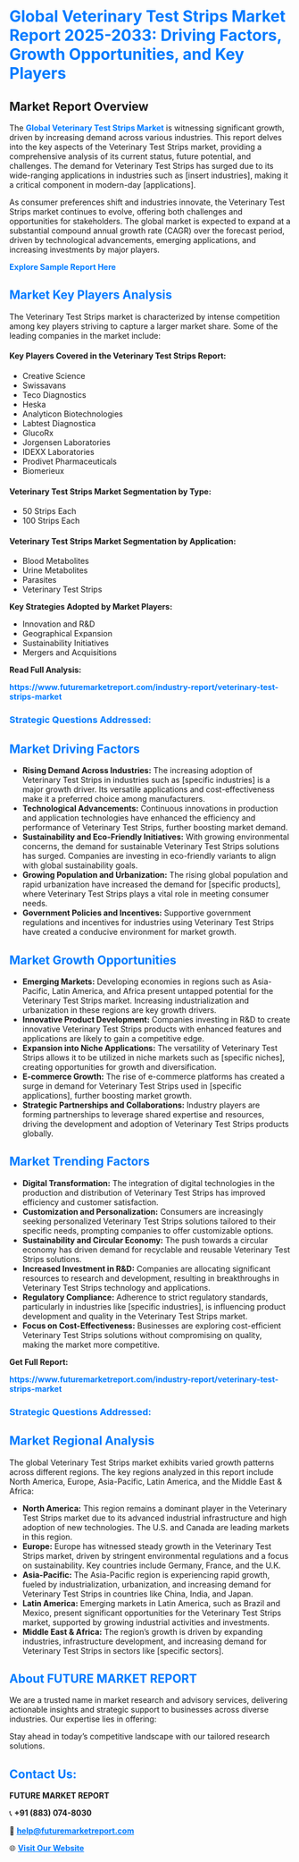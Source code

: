 <h1 style="color: #007BFF;">Global Veterinary Test Strips Market Report 2025-2033: Driving Factors, Growth Opportunities, and Key Players</h1>

<section id="overview">
<h2>Market Report Overview</h2>
<p>The <a href="https://www.futuremarketreport.com/industry-report/veterinary-test-strips-market" style="color: #007BFF; text-decoration: none;"><strong>Global Veterinary Test Strips Market</strong></a> is witnessing significant growth, driven by increasing demand across various industries. This report delves into the key aspects of the Veterinary Test Strips market, providing a comprehensive analysis of its current status, future potential, and challenges. The demand for Veterinary Test Strips has surged due to its wide-ranging applications in industries such as [insert industries], making it a critical component in modern-day [applications].</p>
<p>As consumer preferences shift and industries innovate, the Veterinary Test Strips market continues to evolve, offering both challenges and opportunities for stakeholders. The global market is expected to expand at a substantial compound annual growth rate (CAGR) over the forecast period, driven by technological advancements, emerging applications, and increasing investments by major players.</p>
</section>

<section id="overview">
<p><a href="https://www.futuremarketreport.com/request-sample/reportId=111171" style="color: #007BFF; text-decoration: none;"><strong>Explore Sample Report Here</strong></a></p>
</section>

<section id="key-players">
<h2 style="color: #007BFF;">Market Key Players Analysis</h2>
<p>The Veterinary Test Strips market is characterized by intense competition among key players striving to capture a larger market share. Some of the leading companies in the market include:</p>
<h4>Key Players Covered in the Veterinary Test Strips Report:</h4>
<ul><li>Creative Science</li><li>Swissavans</li><li>Teco Diagnostics</li><li>Heska</li><li>Analyticon Biotechnologies</li><li>Labtest Diagnostica</li><li>GlucoRx</li><li>Jorgensen Laboratories</li><li>IDEXX Laboratories</li><li>Prodivet Pharmaceuticals</li><li>Biomerieux</li></ul>
<h4>Veterinary Test Strips Market Segmentation by Type:</h4>
<ul><li>50 Strips Each</li><li>100 Strips Each</li></ul>

<h4>Veterinary Test Strips Market Segmentation by Application:</h4>
<ul><li>Blood Metabolites</li><li>Urine Metabolites</li><li>Parasites</li><li>Veterinary Test Strips</li></ul>
<p><strong>Key Strategies Adopted by Market Players:</strong></p>
<ul>
<li>Innovation and R&D</li>
<li>Geographical Expansion</li>
<li>Sustainability Initiatives</li>
<li>Mergers and Acquisitions</li>
</ul>
</section>

<section>
<p><strong>Read Full Analysis: </strong></p><a href="https://www.futuremarketreport.com/industry-report/veterinary-test-strips-market" style="color: #007BFF; text-decoration: none;"><strong>https://www.futuremarketreport.com/industry-report/veterinary-test-strips-market</strong></a>
<h3 style="color: #007BFF;">Strategic Questions Addressed:</h3>
</section>

<section id="driving-factors">
<h2 style="color: #007BFF;">Market Driving Factors</h2>
<ul>
<li><strong>Rising Demand Across Industries:</strong> The increasing adoption of Veterinary Test Strips in industries such as [specific industries] is a major growth driver. Its versatile applications and cost-effectiveness make it a preferred choice among manufacturers.</li>
<li><strong>Technological Advancements:</strong> Continuous innovations in production and application technologies have enhanced the efficiency and performance of Veterinary Test Strips, further boosting market demand.</li>
<li><strong>Sustainability and Eco-Friendly Initiatives:</strong> With growing environmental concerns, the demand for sustainable Veterinary Test Strips solutions has surged. Companies are investing in eco-friendly variants to align with global sustainability goals.</li>
<li><strong>Growing Population and Urbanization:</strong> The rising global population and rapid urbanization have increased the demand for [specific products], where Veterinary Test Strips plays a vital role in meeting consumer needs.</li>
<li><strong>Government Policies and Incentives:</strong> Supportive government regulations and incentives for industries using Veterinary Test Strips have created a conducive environment for market growth.</li>
</ul>
</section>

<section id="growth-opportunities">
<h2 style="color: #007BFF;">Market Growth Opportunities</h2>
<ul>
<li><strong>Emerging Markets:</strong> Developing economies in regions such as Asia-Pacific, Latin America, and Africa present untapped potential for the Veterinary Test Strips market. Increasing industrialization and urbanization in these regions are key growth drivers.</li>
<li><strong>Innovative Product Development:</strong> Companies investing in R&D to create innovative Veterinary Test Strips products with enhanced features and applications are likely to gain a competitive edge.</li>
<li><strong>Expansion into Niche Applications:</strong> The versatility of Veterinary Test Strips allows it to be utilized in niche markets such as [specific niches], creating opportunities for growth and diversification.</li>
<li><strong>E-commerce Growth:</strong> The rise of e-commerce platforms has created a surge in demand for Veterinary Test Strips used in [specific applications], further boosting market growth.</li>
<li><strong>Strategic Partnerships and Collaborations:</strong> Industry players are forming partnerships to leverage shared expertise and resources, driving the development and adoption of Veterinary Test Strips products globally.</li>
</ul>
</section>

<section id="trending-factors">
<h2 style="color: #007BFF;">Market Trending Factors</h2>
<ul>
<li><strong>Digital Transformation:</strong> The integration of digital technologies in the production and distribution of Veterinary Test Strips has improved efficiency and customer satisfaction.</li>
<li><strong>Customization and Personalization:</strong> Consumers are increasingly seeking personalized Veterinary Test Strips solutions tailored to their specific needs, prompting companies to offer customizable options.</li>
<li><strong>Sustainability and Circular Economy:</strong> The push towards a circular economy has driven demand for recyclable and reusable Veterinary Test Strips solutions.</li>
<li><strong>Increased Investment in R&D:</strong> Companies are allocating significant resources to research and development, resulting in breakthroughs in Veterinary Test Strips technology and applications.</li>
<li><strong>Regulatory Compliance:</strong> Adherence to strict regulatory standards, particularly in industries like [specific industries], is influencing product development and quality in the Veterinary Test Strips market.</li>
<li><strong>Focus on Cost-Effectiveness:</strong> Businesses are exploring cost-efficient Veterinary Test Strips solutions without compromising on quality, making the market more competitive.</li>
</ul>
</section>

<section>
<p><strong>Get Full Report: </strong></p><a href="https://www.futuremarketreport.com/industry-report/veterinary-test-strips-market" style="color: #007BFF; text-decoration: none;"><strong>https://www.futuremarketreport.com/industry-report/veterinary-test-strips-market</strong></a>
<h3 style="color: #007BFF;">Strategic Questions Addressed:</h3>
</section>


<section id="regional-analysis">
<h2 style="color: #007BFF;">Market Regional Analysis</h2>
<p>The global Veterinary Test Strips market exhibits varied growth patterns across different regions. The key regions analyzed in this report include North America, Europe, Asia-Pacific, Latin America, and the Middle East & Africa:</p>
<ul>
<li><strong>North America:</strong> This region remains a dominant player in the Veterinary Test Strips market due to its advanced industrial infrastructure and high adoption of new technologies. The U.S. and Canada are leading markets in this region.</li>
<li><strong>Europe:</strong> Europe has witnessed steady growth in the Veterinary Test Strips market, driven by stringent environmental regulations and a focus on sustainability. Key countries include Germany, France, and the U.K.</li>
<li><strong>Asia-Pacific:</strong> The Asia-Pacific region is experiencing rapid growth, fueled by industrialization, urbanization, and increasing demand for Veterinary Test Strips in countries like China, India, and Japan.</li>
<li><strong>Latin America:</strong> Emerging markets in Latin America, such as Brazil and Mexico, present significant opportunities for the Veterinary Test Strips market, supported by growing industrial activities and investments.</li>
<li><strong>Middle East & Africa:</strong> The region’s growth is driven by expanding industries, infrastructure development, and increasing demand for Veterinary Test Strips in sectors like [specific sectors].</li>
</ul>
</section>

<footer>
<h2 style="color: #007BFF;">About FUTURE MARKET REPORT</h2>
<p>We are a trusted name in market research and advisory services, delivering actionable insights and strategic support to businesses across diverse industries. Our expertise lies in offering:</p>

<p>Stay ahead in today’s competitive landscape with our tailored research solutions.</p>

<h2 style="color: #007BFF;">Contact Us:</h2>
<p><strong>FUTURE MARKET REPORT</strong></p>
<p>📞 <strong>+91 (883) 074-8030</strong></p>
<p>📧 <strong><a href="mailto:help@futuremarketreport.com" style="color: #007BFF;">help@futuremarketreport.com</a></strong></p>
<p>🌐 <strong><a href="https://www.futuremarketreport.com/" style="color: #007BFF;">Visit Our Website</a></strong></p>
</footer>
